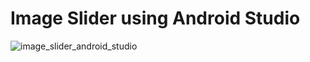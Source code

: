 # Image Slider using Android Studio

![image_slider_android_studio](https://user-images.githubusercontent.com/13933391/85332273-483a7800-b4f5-11ea-94c0-6d08b6d6f99e.gif)
